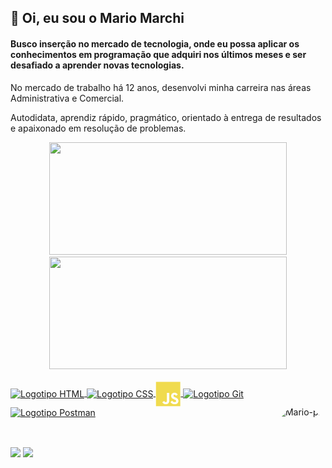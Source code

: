 ## 👋 Oi, eu sou o Mario Marchi
#### Busco inserção no mercado de tecnologia, onde eu possa aplicar os conhecimentos em programação que adquiri nos últimos meses e ser desafiado a aprender novas tecnologias.

<p>No mercado de trabalho há 12 anos, desenvolvi minha carreira nas áreas Administrativa e Comercial.</p>
<p>Autodidata, aprendiz rápido, pragmático, orientado à entrega de resultados e apaixonado em resolução de problemas.</p>

<div align="center">
  <a href="https://github.com/mariomarchi"/>
  <img height="180em" width="380em" src="https://github-readme-stats.vercel.app/api?username=mariomarchi&theme=tokyonight&show_icons=true)"/>
  <img height="180em" width="380em" src="https://github-readme-stats.vercel.app/api/top-langs/?username=mariomarchi&layout=compact&langs_count=7&theme=tokyonight"/>
</div>

<div style="display: inline_block"><br>

  <img align="center" alt="Logotipo HTML" height="40" width="40" src="https://cdn.jsdelivr.net/gh/devicons/devicon/icons/html5/html5-plain.svg"/>        
  <img align="center" alt="Logotipo CSS" height="40" width="40" src="https://cdn.jsdelivr.net/gh/devicons/devicon/icons/css3/css3-plain.svg"/>
  <img align="center" alt="Logotipo JS" height="40" width="40" src="https://raw.githubusercontent.com/devicons/devicon/master/icons/javascript/javascript-plain.svg"/>
  <img align="center" alt="Logotipo Git" height="40" width="40" src="https://www.vectorlogo.zone/logos/git-scm/git-scm-icon.svg"/>
  <img align="center" alt="Logotipo Postman" height="40" width="40" src="https://www.vectorlogo.zone/logos/getpostman/getpostman-icon.svg"/>
  <img align="right" alt="Mario-pic" height="150" style="border-radius: 500px;" src="https://media-exp2.licdn.com/dms/image/C4D03AQEmbbn87zadpg/profile-displayphoto-shrink_800_800/0/1657225368976?e=1662595200&v=beta&t=jwSILNgBYtl4TAbuoT3HeBbaCvWqto3HSCrqm3Gesag">
</div>
</div>
  
  ##
 
  <div style="display: inline_block"><br>
  <a href = "mailto:malbertomarchi@gmail.com"><img src="https://img.shields.io/badge/-Gmail-%23333?style=for-the-badge&logo=gmail&logoColor=white" target="_blank"></a>
  <a href="https://www.linkedin.com/in/marioalbertomarchi/" target="_blank"><img src="https://img.shields.io/badge/-LinkedIn-%230077B5?style=for-the-badge&logo=linkedin&logoColor=white" target="_blank"></a>
</div>
